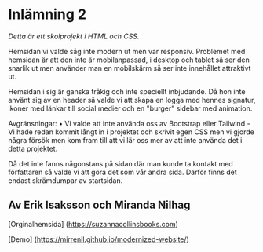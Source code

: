 # Inlämning 2

*Detta är ett skolprojekt i HTML och CSS.*

Hemsidan vi valde såg inte modern ut men var responsiv. 
Problemet med hemsidan är att den inte är mobilanpassad, i desktop och tablet så ser den snarlik ut men använder man en mobilskärm så ser inte innehållet attraktivt ut. 

Hemsidan i sig är ganska tråkig och inte speciellt inbjudande.
Då hon inte använt sig av en header så valde vi att skapa en logga med hennes signatur, ikoner med länkar till social medier och en "burger" sidebar med animation.

Avgränsningar:
• Vi valde att inte använda oss av Bootstrap eller Tailwind
-Vi hade redan kommit långt in i projektet och skrivit egen CSS men vi gjorde några försök men kom fram till att vi lär oss mer av att inte använda det i detta projektet.


Då det inte fanns någonstans på sidan där man kunde ta kontakt med författaren så valde vi att göra det som vår andra sida. 
Därför finns det endast skrämdumpar av startsidan.

## Av Erik Isaksson och Miranda Nilhag
[Orginalhemsida] (https://suzannacollinsbooks.com)

[Demo] (https://mirrenil.github.io/modernized-website/)

